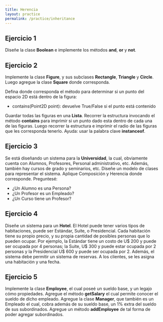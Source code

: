 ```yaml
---
title: Herencia
layout: practice
permalink: /practice/inheritance
---
```


## Ejercicio 1
Diseñe la clase **Boolean** e implemente los métodos **and**, **or** y **not**.

## Ejercicio 2
Implemente la clase **Figure**, y sus subclases **Rectangle**, **Triangle** y **Circle**. 
Luego agregue la clase **Square** donde corresponda. 

Defina donde corresponda el método para determinar si un punto del espacio 2D está dentro de la figura:
- contains(Point2D point): devuelve True/False si el punto está contenido

Guardar todas las figuras en una **Lista**. Recorrer la estructura invocando el método **contains** 
para imprimir si un punto dado esta dentro de cada una de las figuras. 
Luego recorrer la estructura e imprimir el radio de las figuras que les corresponda tenerlo. 
Ayuda: usar la palabra clave **instanceof**.

## Ejercicio 3
Se está diseñando un sistema para la **Universidad**, la cual, obviamente cuenta con
Alumnos, Profesores, Personal administrativo, etc. Además, también hay cursos de grado y
seminarios, etc. Diseñe un modelo de clases para representar el sistema. Aplique Composición
y Herencia donde corresponde. Preguntesé:
* ¿Un Alumno es una Persona? 
* ¿Un Profesor es un Empleado? 
* ¿Un Curso tiene un Profesor?

## Ejercicio 4
Diseñe un sistema para un **Hotel**. El Hotel puede tener varios tipos de habitaciones,
puede ser Estándar, Suite, o Presidencial. Cada habitación tiene su propio precio, y su propia
cantidad de posibles personas que lo pueden ocupar. Por ejemplo, la Estándar tiene un costo
de U$ 200 y puede ser ocupada por 4 personas; la Suite, U$ 300 y puede estar ocupada por 2
personas y la Presidencial U$ 600 y puede ser ocupada por 2. Además, el sistema debe permitir
un sistema de reservas. A los clientes, se les asigna una habitación y una fecha.

## Ejercicio 5
Implemente la clase **Employee**, el cual poseé un sueldo base, y un legajo cómo
propiedades. Agregue el método **getSalary** el cual permite conocer el sueldo de dicho
empleado. Agregue la clase **Manager**, que también es un Empleado el cual, cobra además de
su sueldo base, un 1% extra del sueldo de sus subordinados. Agregue un método
**addEmployee** de tal forma de poder agregar subordinados.